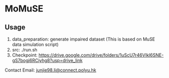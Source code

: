 # MoMuSE 

## Usage  
1. data_preparation: generate impaired dataset (This is based on MuSE data simulation script)
2. src: ./run.sh
3. Checkpoint: https://drive.google.com/drive/folders/1uScU7r46VIkl6SNE-gS7bogj6RCiyhg8?usp=drive_link


Contact Email: junjie98.li@connect.polyu.hk
